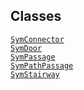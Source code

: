 ## Classes

<a href="../object/SymConnector.html#SymConnector"
target="main"><code>SymConnector</code></a>  
<a href="../object/SymDoor.html#SymDoor"
target="main"><code>SymDoor</code></a>  
<a href="../object/SymPassage.html#SymPassage"
target="main"><code>SymPassage</code></a>  
<a href="../object/SymPathPassage.html#SymPathPassage"
target="main"><code>SymPathPassage</code></a>  
<a href="../object/SymStairway.html#SymStairway"
target="main"><code>SymStairway</code></a>  
